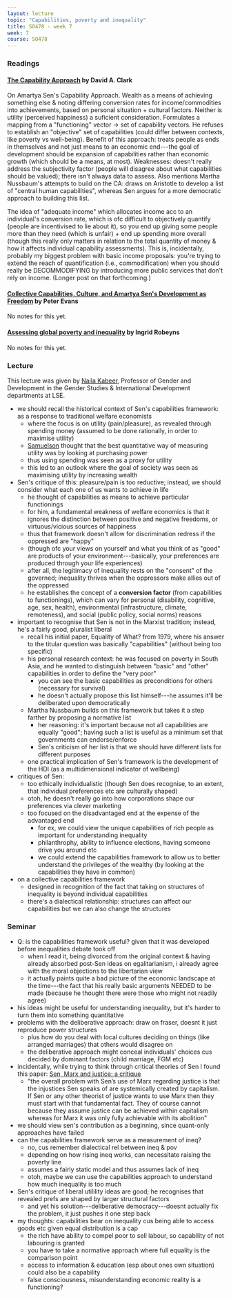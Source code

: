 ```yaml
---
layout: lecture
topic: "Capabilities, poverty and inequality"
title: SO478 - week 7
week: 7
course: SO478
---
```


### Readings

#### [The Capability Approach](http://www.gprg.org/pubs/workingpapers/pdfs/gprg-wps-032.pdf) by David A. Clark

On Amartya Sen's Capability Approach. Wealth as a means of achieving something else & noting differing conversion rates for income/commodities into achievements, based on personal situation + cultural factors. Neither is utility (perceived happiness) a suficient consideration. Formulates a mapping from a "functioning" vector -> set of capability vectors. He refuses to establish an "objective" set of capabilities (could differ between contexts, like poverty vs well-being). Benefit of this approach: treats people as ends in themselves and not just means to an economic end---the goal of development should be expansion of capabilities rather than economic growth (which should be a means, at most). Weaknesses: doesn't really address the subjectivity factor (people will disagree about what capabilities should be valued); there isn't always data to assess. Also mentions Martha Nussbaum's attempts to build on the CA: draws on Aristotle to develop a list of "central human capabilities", whereas Sen argues for a more democratic approach to building this list.

The idea of "adequate income" which allocates income acc to an individual's conversion rate, which is ofc difficult to objectively quantify (people are incentivised to lie about it), so you end up giving some people more than they need (which is unfair) + end up spending more overall (though this really only matters in relation to the total quantity of money & how it affects individual capability assessments). This is, incidentally, probably my biggest problem with basic income proposals: you're trying to extend the reach of quantification (i.e., commodification) when you should really be DECOMMODIFYING by introducing more public services that don't rely on income. (Longer post on that forthcoming.)

#### [Collective Capabilities, Culture, and Amartya Sen's Development as Freedom](https://www.researchgate.net/publication/248139856_Collective_Capabilities_Culture_and_Amartya_Sen's_Development_as_Freedom) by Peter Evans

No notes for this yet.

#### [Assessing global poverty and inequality](https://www.academia.edu/621267/Assessing_global_poverty_and_inequality_income_resources_and_capabilities) by Ingrid Robeyns

No notes for this yet.

### Lecture

This lecture was given by [Naila Kabeer](http://www.lse.ac.uk/gender/people/people-profiles/faculty/naila-kabeer), Professor of Gender and Development in the Gender Studies & International Development departments at LSE.

* we should recall the historical context of Sen's capabilities framework: as a response to traditional welfare economists
  * where the focus is on utility (pain/pleasure), as revealed through spending money (assumed to be done rationally, in order to maximise utility)
  * [Samuelson](https://en.wikipedia.org/wiki/Paul_Samuelson) thought that the best quantitative way of measuring utility was by looking at purchasing power
  * thus using spending was seen as a proxy for utility
  * this led to an outlook where the goal of society was seen as maximising utility by increasing wealth
* Sen's critique of this: pleasure/pain is too reductive; instead, we should consider what each one of us wants to achieve in life
  * he thought of capabilities as means to achieve particular functionings
  * for him, a fundamental weakness of welfare economics is that it ignores the distinction between positive and negative freedoms, or virtuous/vicious sources of happiness
  * thus that framework doesn't allow for discrimination redress if the oppressed are "happy"
  * (though ofc your views on yourself and what you think of as "good" are products of your environment---basically, your preferences are produced through your life experiences)
  * after all, the legitimacy of inequality rests on the "consent" of the governed; inequality thrives when the oppressors make allies out of the oppressed
  * he establishes the concept of a **conversion factor** (from capabilities to functionings), which can vary for personal (disability, cognitive, age, sex, health), environmental (infrastructure, climate, remoteness), and social (public policy, social norms) reasons
* important to recognise that Sen is not in the Marxist tradition; instead, he's a fairly good, pluralist liberal
  * recall his initial paper, Equality of What? from 1979, where his answer to the titular question was basically "capabilities" (without being too specific)
  * his personal research context: he was focused on poverty in South Asia, and he wanted to distinguish between "basic" and "other" capabilities in order to define the "very poor"
    * you can see the basic capabilities as preconditions for others (necessary for survival)
    * he doesn't actually propose this list himself---he assumes it'll be deliberated upon democratically
  * Martha Nussbaum builds on this framework but takes it a step farther by proposing a normative list
    * her reasoning: it's important because not all capabilities are equally "good"; having such a list is useful as a minimum set that governments can endorse/enforce
    * Sen's criticism of her list is that we should have different lists for different purposes
  * one practical implication of Sen's framework is the development of the HDI (as a multidimensional indicator of wellbeing)
* critiques of Sen:
  * too ethically individualistic (though Sen does recognise, to an extent, that individual preferences etc are culturally shaped)
  * otoh, he doesn't really go into how corporations shape our preferences via clever marketing
  * too focused on the disadvantaged end at the expense of the advantaged end
    * for ex, we could view the unique capabilities of rich people as important for understanding inequality
    * philanthrophy, ability to influence elections, having someone drive you around etc
    * we could extend the capabilities framework to allow us to better understand the privileges of the wealthy (by looking at the capabilities they have in common)
* on a collective capabilities framework
  * designed in recognition of the fact that taking on structures of inequality is beyond individual capabilities
  * there's a dialectical relationship: structures can affect our capabilities but we can also change the structures

### Seminar

* Q: is the capabilities framework useful? given that it was developed before inequalities debate took off
  * when I read it, being divorced from the original context & having already absorbed post-Sen ideas on egalitarianism, i already agree with the moral objections to the libertarian view
  * it actually paints quite a bad picture of the economic landscape at the time---the fact that his really basic arguments NEEDED to be made (because he thought there were those who might not readily agree)
* his ideas might be useful for understanding inequality, but it's harder to turn them into something quantitative
* problems with the deliberative approach: draw on fraser, doesnt it just reproduce power structures
  * plus how do you deal with local cultures deciding on things (like arranged marriages) that others would disagree on
  * the deliberative approach might conceal individuals' choices cus decided by dominant factors (child marriage, FGM etc)
* incidentally, while trying to think through critical theories of Sen I found this paper: [Sen, Marx and justice: a critique](http://www.emeraldinsight.com/doi/pdfplus/10.1108/IJSE-08-2015-0202)
  * "the overall problem with Sen’s use of Marx regarding justice is that the injustices Sen speaks of are systemically created by capitalism. If Sen or any other theorist of justice wants to use Marx then they must start with that fundamental fact. They of course cannot because they assume justice can be achieved within capitalism whereas for Marx it was only fully achievable with its abolition" 
* we should view sen's contribution as a beginning, since quant-only approaches have failed
* can the capabilities framework serve as a measurement of ineq?
  * no, cus remember dialectical rel between ineq & pov
  * depending on how rising ineq works, can necessitate raising the poverty line
  * assumes a fairly static model and thus assumes lack of ineq
  * otoh, maybe we can use the capabilities approach to understand how much inequality is too much
* Sen's critique of liberal utilility ideas are good; he recognises that revealed prefs are shaped by larger structural factors
  * and yet his solution---deliberative democracy---doesnt actually fix the problem, it just pushes it one step back
* my thoughts: capabilities bear on inequality cus being able to access goods etc given equal distribution is a cap
  * the rich have ability to compel poor to sell labour, so capability of not labouring is granted
  * you have to take a normative approach where full equality is the comparison point
  * access to information & education (esp about ones own situation) could also be a capability
  * false consciousness, misunderstanding economic reality is a functioning?
